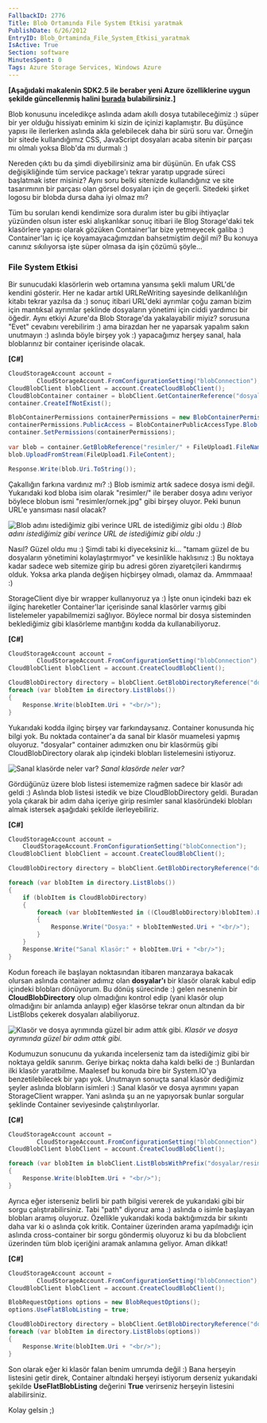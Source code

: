 ```yaml
---
FallbackID: 2776
Title: Blob Ortamında File System Etkisi yaratmak
PublishDate: 6/26/2012
EntryID: Blob_Ortaminda_File_System_Etkisi_yaratmak
IsActive: True
Section: software
MinutesSpent: 0
Tags: Azure Storage Services, Windows Azure
---
```

**[Aşağıdaki makalenin SDK2.5 ile beraber yeni Azure özelliklerine uygunşekilde güncellenmiş halini[burada](http://daron.yondem.com/software/post/Blob_Ortaminda_File_System_Etkisi_yaratmak_SDK2_5)bulabilirsiniz.]**Blob konusunu inceledikçe aslında adam akıllı dosya tutabileceğimiz :)
süper bir yer olduğu hissiyatı eminim ki sizin de içinizi kaplamıştır.
Bu düşünce yapısı ile ilerlerken aslında akla gelebilecek daha bir sürü
soru var. Örneğin bir sitede kullandığımız CSS, JavaScript dosyaları
acaba sitenin bir parçası mı olmalı yoksa Blob'da mı durmalı :)

Nereden çıktı bu da şimdi diyebilirsiniz ama bir düşünün. En ufak CSS
değişikliğinde tüm service package'ı tekrar yaratıp upgrade süreci
başlatmak ister misiniz? Aynı soru belki sitenizde kullandığınız ve site
tasarımının bir parçası olan görsel dosyaları için de geçerli. Sitedeki
şirket logosu bir blobda dursa daha iyi olmaz mı?

Tüm bu soruları kendi kendimize sora duralım ister bu gibi ihtiyaçlar
yüzünden olsun ister eski alışkanlıkar sonuç itibari ile Blog
Storage'daki tek klasörlere yapısı olarak gözüken Container'lar bize
yetmeyecek galiba :) Container'ları iç içe koyamayacağımızdan
bahsetmiştim değil mi? Bu konuya canınız sıkılıyorsa işte süper olmasa
da işin çözümü şöyle...

### File System Etkisi

Bir sunucudaki klasörlerin web ortamına yansıma şekli malum URL'de
kendini gösterir. Her ne kadar artıkl URLReWriting sayesinde
delikanlılığın kitabı tekrar yazılsa da :) sonuç itibari URL'deki
ayrımlar çoğu zaman bizim için mantıksal ayrımlar şeklinde dosyaların
yönetimi için ciddi yardımcı bir öğedir. Aynı etkiyi Azure'da Blob
Storage'da yakalayabilir miyiz? sorusuna "Evet" cevabını verebilirim :)
ama birazdan her ne yaparsak yapalım sakın unutmayın :) aslında böyle
birşey yok :) yapacağımız herşey sanal, hala bloblarınız bir container
içerisinde olacak.

**[C\#]**
```cs
CloudStorageAccount account = 
        CloudStorageAccount.FromConfigurationSetting("blobConnection");
CloudBlobClient blobClient = account.CreateCloudBlobClient();
CloudBlobContainer container = blobClient.GetContainerReference("dosyalar");
container.CreateIfNotExist();

BlobContainerPermissions containerPermissions = new BlobContainerPermissions();
containerPermissions.PublicAccess = BlobContainerPublicAccessType.Blob;
container.SetPermissions(containerPermissions);
            
var blob = container.GetBlobReference("resimler/" + FileUpload1.FileName);
blob.UploadFromStream(FileUpload1.FileContent);

Response.Write(blob.Uri.ToString());
```

Çakallığın farkına vardınız mı? :) Blob ismimiz artık sadece dosya ismi
değil. Yukarıdaki kod bloba isim olarak "resimler/" ile beraber dosya
adını veriyor böylece blobun ismi "resimler/ornek.jpg" gibi birşey
oluyor. Peki bunun URL'e yansıması nasıl olacak?

![Blob adını istediğimiz gibi verince URL de istediğimiz gibi oldu
:)](http://cdn.daron.yondem.com/assets/2776/blob_cakalliklari.png)
*Blob adını istediğimiz gibi verince URL de istediğimiz gibi oldu :)*

Nasıl? Güzel oldu mu :) Şimdi tabi ki diyeceksiniz ki... "tamam güzel de
bu dosyaların yönetimini kolaylaştırmıyor" ve kesinlikle haklısınız :)
Bu noktaya kadar sadece web sitemize girip bu adresi gören ziyaretçileri
kandırmış olduk. Yoksa arka planda değişen hiçbirşey olmadı, olamaz da.
Ammmaaa! :)

StorageClient diye bir wrapper kullanıyoruz ya :) İşte onun içindeki
bazı ek ilginç hareketler Container'lar içerisinde sanal klasörler
varmış gibi listelemeler yapabilmemizi sağlıyor. Böylece normal bir
dosya sisteminden beklediğimiz gibi klasörleme mantığını kodda da
kullanabiliyoruz.

**[C\#]**

```cs
CloudStorageAccount account = 
        CloudStorageAccount.FromConfigurationSetting("blobConnection");
CloudBlobClient blobClient = account.CreateCloudBlobClient();

CloudBlobDirectory directory = blobClient.GetBlobDirectoryReference("dosyalar");
foreach (var blobItem in directory.ListBlobs())
{
    Response.Write(blobItem.Uri + "<br/>");
} 
```

Yukarıdaki kodda ilginç birşey var farkındaysanız. Container konusunda
hiç bilgi yok. Bu noktada container'a da sanal bir klasör muamelesi
yapmış oluyoruz. "dosyalar" container adımızken onu bir klasörmüş gibi
CloudBlobDirectory olarak alıp içindeki blobları listelemesini
istiyoruz.

![Sanal klasörde neler
var?](http://cdn.daron.yondem.com/assets/2776/blob_cakalliklari2.png)
*Sanal klasörde neler var?*

Gördüğünüz üzere blob listesi istememize rağmen sadece bir klasör adı
geldi :) Aslında blob listesi istedik ve bize CloudBlobDirectory geldi.
Buradan yola çıkarak bir adım daha içeriye girip resimler sanal
klasöründeki blobları almak istersek aşağıdaki şekilde ilerleyebiliriz.

**[C\#]**

```cs
CloudStorageAccount account = 
    CloudStorageAccount.FromConfigurationSetting("blobConnection");
CloudBlobClient blobClient = account.CreateCloudBlobClient();

CloudBlobDirectory directory = blobClient.GetBlobDirectoryReference("dosyalar");

foreach (var blobItem in directory.ListBlobs())
{
    if (blobItem is CloudBlobDirectory)
    {
        foreach (var blobItemNested in ((CloudBlobDirectory)blobItem).ListBlobs())
        {
            Response.Write("Dosya:" + blobItemNested.Uri + "<br/>");
        }
    }
    Response.Write("Sanal Klasör:" + blobItem.Uri + "<br/>");
} 
```

Kodun foreach ile başlayan noktasından itibaren manzaraya bakacak
olursan aslında container adımız olan **dosyalar'ı** bir klasör olarak
kabul edip içindeki blobları dönüyorum. Bu dönüş sürecinde :) gelen
nesnenin bir **CloudBlobDirectory** olup olmadığını kontrol edip (yani
klasör olup olmadığını bir anlamda anlayıp) eğer klasörse tekrar onun
altından da bir ListBlobs çekerek dosyaları alabiliyoruz.

![Klasör ve dosya ayrımında güzel bir adım attık
gibi.](http://cdn.daron.yondem.com/assets/2776/blob_cakalliklari3.png)
*Klasör ve dosya ayrımında güzel bir adım attık gibi.*

Kodumuzun sonucunu da yukarıda incelerseniz tam da istediğimiz gibi bir
noktaya geldik sanırım. Geriye birkaç nokta daha kaldı belki de :)
Bunlardan ilki klasör yaratbilme. Maalesef bu konuda bire bir
System.IO'ya benzetilebilecek bir yapı yok. Unutmayın sonuçta sanal
klasör dediğimiz şeyler aslında blobların isimleri :) Sanal klasör ve
dosya ayrımını yapan StorageClient wrapper. Yani aslında şu an ne
yapıyorsak bunlar sorgular şeklinde Container seviyesinde
çalıştırılıyorlar.

**[C\#]**

```cs
CloudStorageAccount account = 
        CloudStorageAccount.FromConfigurationSetting("blobConnection");
CloudBlobClient blobClient = account.CreateCloudBlobClient();

foreach (var blobItem in blobClient.ListBlobsWithPrefix("dosyalar/resimler/"))
{
    Response.Write(blobItem.Uri + "<br/>");
}
```

Ayrıca eğer isterseniz belirli bir path bilgisi vererek de yukarıdaki
gibi bir sorgu çalıştırabilirsiniz. Tabi "path" diyoruz ama :) aslında o
isimle başlayan blobları aramış oluyoruz. Özellikle yukarıdaki koda
baktığımızda bir sıkıntı daha var ki o aslında çok kritik. Container
üzerinden arama yapılmadığı için aslında cross-container bir sorgu
göndermiş oluyoruz ki bu da blobclient üzerinden tüm blob içeriğini
aramak anlamına geliyor. Aman dikkat!

**[C\#]**

```cs
CloudStorageAccount account = 
        CloudStorageAccount.FromConfigurationSetting("blobConnection");
CloudBlobClient blobClient = account.CreateCloudBlobClient();

BlobRequestOptions options = new BlobRequestOptions();
options.UseFlatBlobListing = true;

CloudBlobDirectory directory = blobClient.GetBlobDirectoryReference("dosyalar");
foreach (var blobItem in directory.ListBlobs(options))
{
    Response.Write(blobItem.Uri + "<br/>");
} 
```

Son olarak eğer ki klasör falan benim umrumda değil :) Bana herşeyin
listesini getir direk, Container altındaki herşeyi istiyorum derseniz
yukarıdaki şekilde **UseFlatBlobListing** değerini **True** verirseniz
herşeyin listesini alabilirsiniz.

Kolay gelsin ;)



